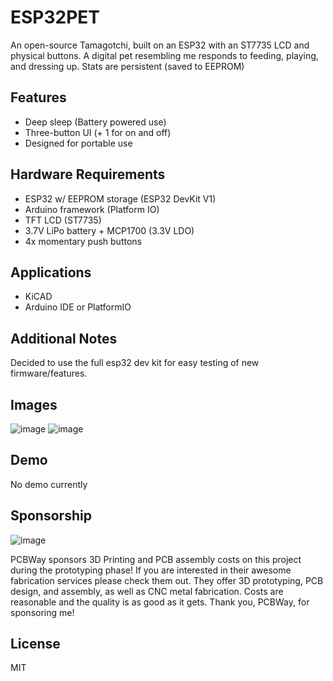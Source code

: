 # ESP32PET

An open-source Tamagotchi, built on an ESP32 with an ST7735 LCD and physical buttons. 
A digital pet resembling me responds to feeding, playing, and dressing up. 
Stats are persistent (saved to EEPROM)

## Features
- Deep sleep (Battery powered use)
- Three-button UI (+ 1 for on and off)
- Designed for portable use

## Hardware Requirements
- ESP32 w/ EEPROM storage (ESP32 DevKit V1)
- Arduino framework (Platform IO)
- TFT LCD (ST7735)
- 3.7V LiPo battery + MCP1700 (3.3V LDO)
- 4x momentary push buttons

## Applications
- KiCAD
- Arduino IDE or PlatformIO

## Additional Notes
Decided to use the full esp32 dev kit for easy testing of new firmware/features.

## Images
![image](https://github.com/user-attachments/assets/b7a332ea-b05e-4412-bdfa-59347f2cfa1c)
![image](https://github.com/user-attachments/assets/0574d9b9-fdb2-4872-8d04-eb26c7c4002a)


## Demo

No demo currently

## Sponsorship
![image](https://github.com/user-attachments/assets/751d8a4e-b912-4974-8fba-3a1d9f9affd4)

PCBWay sponsors 3D Printing and PCB assembly costs on this project during the prototyping phase!
If you are interested in their awesome fabrication services please check them out.  They offer
3D prototyping, PCB design, and assembly, as well as CNC metal fabrication.  Costs are reasonable and the quality is as good as it gets.  Thank you, PCBWay, for sponsoring me!

## License

MIT
